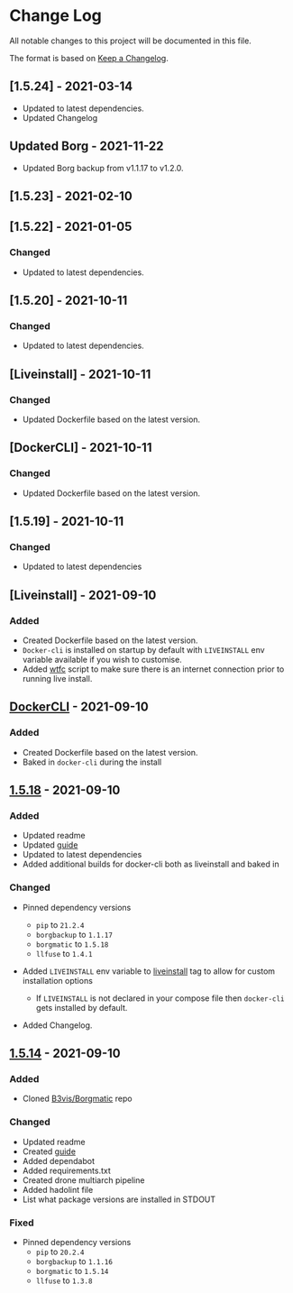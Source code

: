 
# Change Log
All notable changes to this project will be documented in this file.
 
The format is based on [Keep a Changelog](http://keepachangelog.com/).
 
## [1.5.24] - 2021-03-14

- Updated to latest dependencies.
- Updated Changelog

## Updated Borg - 2021-11-22

- Updated Borg backup from v1.1.17 to v1.2.0.

## [1.5.23] - 2021-02-10

## [1.5.22] - 2021-01-05
  
### Changed
 
- Updated to latest dependencies.

## [1.5.20] - 2021-10-11
  
### Changed
 
- Updated to latest dependencies.

## [Liveinstall] - 2021-10-11
  
### Changed

- Updated Dockerfile based on the latest version.

## [DockerCLI] - 2021-10-11
  
### Changed

- Updated Dockerfile based on the latest version.

## [1.5.19] - 2021-10-11
  
### Changed
 
- Updated to latest dependencies


## [Liveinstall] - 2021-09-10
  
### Added

- Created Dockerfile based on the latest version.
- `Docker-cli` is installed on startup by default with `LIVEINSTALL` env variable available if you wish to customise.
- Added [wtfc](https://github.com/typekpb/wtfc) script to make sure there is an internet connection prior to running live install.

## [DockerCLI](https://hub.docker.com/layers/164828805/modem7/borgmatic-docker/dockercli/images/sha256-992eeb053c59ad5cc953a4e96c3d702d32bb903b419463a27df9002e8a7f58fd?context=repo) - 2021-09-10
  
### Added

- Created Dockerfile based on the latest version.
- Baked in `docker-cli` during the install

## [1.5.18](https://hub.docker.com/layers/164830365/modem7/borgmatic-docker/1.5.18/images/sha256-12ad2daab8a13192908d9b5f37d7a5c0df1e76c87598bbf330f27c0fc11f78c4?context=repo) - 2021-09-10
  
### Added
 
- Updated readme
- Updated [guide](https://www.modem7.com/books/docker-backup/page/backup-docker-using-borgmatic)
- Updated to latest dependencies
- Added additional builds for docker-cli both as liveinstall and baked in

### Changed
  
- Pinned dependency versions
  - `pip` to `21.2.4`
  - `borgbackup` to `1.1.17`
  - `borgmatic` to `1.5.18`
  - `llfuse` to `1.4.1`

- Added `LIVEINSTALL` env variable to [liveinstall](https://hub.docker.com/layers/164828783/modem7/borgmatic-docker/liveinstall/images/sha256-9d53d2f4f00b7cf1e468db4a1ec10ac3698e0e61a7c0e666d6ac7954fc7f3aa2?context=repo) tag to allow for custom installation options
  - If `LIVEINSTALL` is not declared in your compose file then `docker-cli` gets installed by default. 

- Added Changelog.
 
## [1.5.14](https://hub.docker.com/layers/164832068/modem7/borgmatic-docker/1.5.14/images/sha256-f80eaa0fd3a9e1b42d91fb4fb677d07a43bdcfbc87db43f5a614b2de47b50209?context=repo) - 2021-09-10
 
### Added
- Cloned [B3vis/Borgmatic](https://hub.docker.com/r/b3vis/borgmatic) repo
  
### Changed

- Updated readme
- Created [guide](https://www.modem7.com/books/docker-backup/page/backup-docker-using-borgmatic)
- Added dependabot
- Added requirements.txt
- Created drone multiarch pipeline
- Added hadolint file
- List what package versions are installed in STDOUT

### Fixed

- Pinned dependency versions
  - `pip` to `20.2.4`
  - `borgbackup` to `1.1.16`
  - `borgmatic` to `1.5.14`
  - `llfuse` to `1.3.8`
